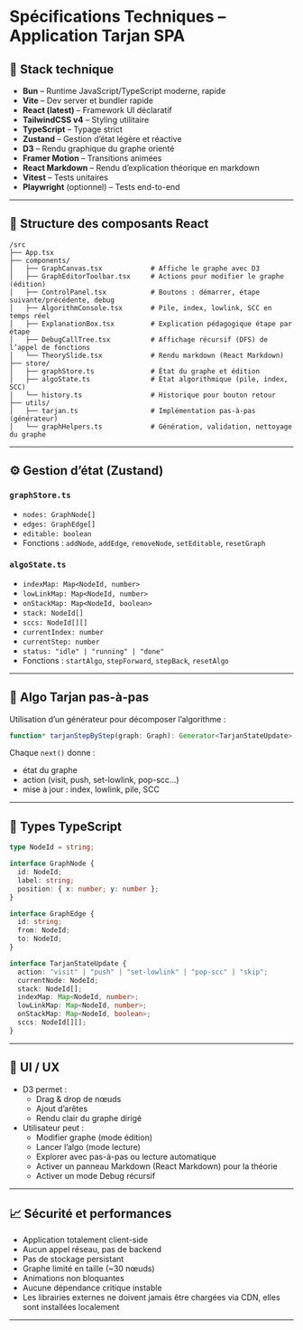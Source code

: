 # Spécifications Techniques – Application Tarjan SPA

## 🧱 Stack technique

- **Bun** – Runtime JavaScript/TypeScript moderne, rapide
- **Vite** – Dev server et bundler rapide
- **React (latest)** – Framework UI déclaratif
- **TailwindCSS v4** – Styling utilitaire
- **TypeScript** – Typage strict
- **Zustand** – Gestion d’état légère et réactive
- **D3** – Rendu graphique du graphe orienté
- **Framer Motion** – Transitions animées
- **React Markdown** – Rendu d’explication théorique en markdown
- **Vitest** – Tests unitaires
- **Playwright** (optionnel) – Tests end-to-end

---

## 🧩 Structure des composants React

```
/src
├── App.tsx
├── components/
│   ├── GraphCanvas.tsx            # Affiche le graphe avec D3
│   ├── GraphEditorToolbar.tsx     # Actions pour modifier le graphe (édition)
│   ├── ControlPanel.tsx           # Boutons : démarrer, étape suivante/précédente, debug
│   ├── AlgorithmConsole.tsx       # Pile, index, lowlink, SCC en temps réel
│   ├── ExplanationBox.tsx         # Explication pédagogique étape par étape
│   ├── DebugCallTree.tsx          # Affichage récursif (DFS) de l’appel de fonctions
│   └── TheorySlide.tsx            # Rendu markdown (React Markdown)
├── store/
│   ├── graphStore.ts              # État du graphe et édition
│   ├── algoState.ts               # État algorithmique (pile, index, SCC)
│   └── history.ts                 # Historique pour bouton retour
├── utils/
│   ├── tarjan.ts                  # Implémentation pas-à-pas (générateur)
│   └── graphHelpers.ts            # Génération, validation, nettoyage du graphe
```

---

## ⚙️ Gestion d’état (Zustand)

### `graphStore.ts`

- `nodes: GraphNode[]`
- `edges: GraphEdge[]`
- `editable: boolean`
- Fonctions : `addNode`, `addEdge`, `removeNode`, `setEditable`, `resetGraph`

### `algoState.ts`

- `indexMap: Map<NodeId, number>`
- `lowLinkMap: Map<NodeId, number>`
- `onStackMap: Map<NodeId, boolean>`
- `stack: NodeId[]`
- `sccs: NodeId[][]`
- `currentIndex: number`
- `currentStep: number`
- `status: "idle" | "running" | "done"`
- Fonctions : `startAlgo`, `stepForward`, `stepBack`, `resetAlgo`

---

## 🔁 Algo Tarjan pas-à-pas

Utilisation d’un générateur pour décomposer l’algorithme :

```ts
function* tarjanStepByStep(graph: Graph): Generator<TarjanStateUpdate>
```

Chaque `next()` donne :

- état du graphe
- action (visit, push, set-lowlink, pop-scc…)
- mise à jour : index, lowlink, pile, SCC

---

## 📐 Types TypeScript

```ts
type NodeId = string;

interface GraphNode {
  id: NodeId;
  label: string;
  position: { x: number; y: number };
}

interface GraphEdge {
  id: string;
  from: NodeId;
  to: NodeId;
}

interface TarjanStateUpdate {
  action: "visit" | "push" | "set-lowlink" | "pop-scc" | "skip";
  currentNode: NodeId;
  stack: NodeId[];
  indexMap: Map<NodeId, number>;
  lowLinkMap: Map<NodeId, number>;
  onStackMap: Map<NodeId, boolean>;
  sccs: NodeId[][];
}
```

---

## 🎨 UI / UX

- D3 permet :
  - Drag & drop de nœuds
  - Ajout d’arêtes
  - Rendu clair du graphe dirigé
- Utilisateur peut :
  - Modifier graphe (mode édition)
  - Lancer l’algo (mode lecture)
  - Explorer avec pas-à-pas ou lecture automatique
  - Activer un panneau Markdown (React Markdown) pour la théorie
  - Activer un mode Debug récursif

---

## 📈 Sécurité et performances

- Application totalement client-side
- Aucun appel réseau, pas de backend
- Pas de stockage persistant
- Graphe limité en taille (~30 nœuds)
- Animations non bloquantes
- Aucune dépendance critique instable
- Les librairies externes ne doivent jamais être chargées via CDN, elles sont
  installées localement

---
